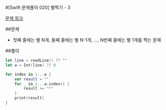 #[Swift 문제풀이 020] 별찍기 - 3

[문제 링크](https://www.acmicpc.net/problem/2440)

##문제

- 첫째 줄에는 별 N개, 둘째 줄에는 별 N-1개, ..., N번째 줄에는 별 1개를 찍는 문제

##풀이

```swift 
let line = readLine() ?? ""
let a = Int(line) ?? 0

for index in 1...a {
    var result = ""
    for _ in 1...a-index+1 {
        result += "*"
    }
    print(result)
}
```
